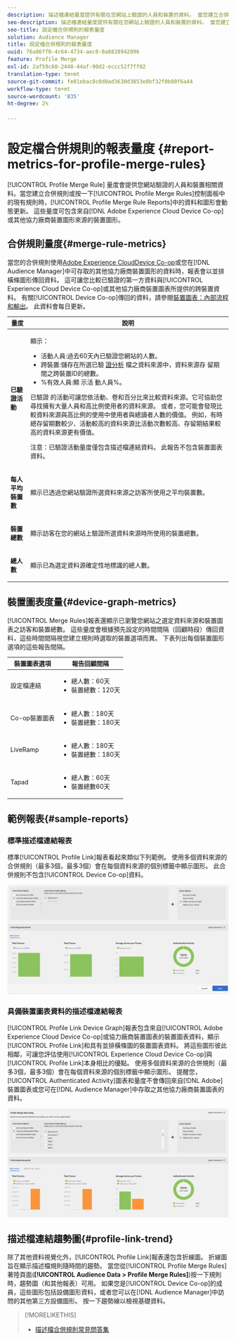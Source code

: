 ```yaml
---
description: 描述檔連結量度提供有關在您網站上驗證的人員和裝置的資料。 當您建立合併規則或從「描述檔合併規則」控制面板按一下現有規則時，「描述檔連結」中的資料和圖形會動態更新。 這些量度可包含來自Adobe Experience CloudDevice Co-op或其他第三方裝置圖形來源的裝置圖形。
seo-description: 描述檔連結量度提供有關在您網站上驗證的人員和裝置的資料。 當您建立合併規則或從「描述檔合併規則」控制面板按一下現有規則時，「描述檔連結」中的資料和圖形會動態更新。 這些量度可包含來自Adobe Experience CloudDevice Co-op或其他第三方裝置圖形來源的裝置圖形。
seo-title: 設定檔合併規則的報表量度
solution: Audience Manager
title: 設定檔合併規則的報表量度
uuid: 76a86ff0-4c64-4734-aec0-0a8828942096
feature: Profile Merge
exl-id: 2af59c60-2448-44af-90d2-eccc52f7ff02
translation-type: tm+mt
source-git-commit: fe01ebac8c0d0ad3630d3853e0bf32f0b00f6a44
workflow-type: tm+mt
source-wordcount: '835'
ht-degree: 2%

---
```


# 設定檔合併規則的報表量度 {#report-metrics-for-profile-merge-rules}

[!UICONTROL Profile Merge Rule] 量度會提供您網站驗證的人員和裝置相關資料。當您建立合併規則或按一下[!UICONTROL Profile Merge Rules]控制面板中的現有規則時，[!UICONTROL Profile Merge Rule Reports]中的資料和圖形會動態更新。 這些量度可包含來自[!DNL Adobe Experience Cloud Device Co-op]或其他協力廠商裝置圖形來源的裝置圖形。

## 合併規則量度{#merge-rule-metrics}

當您的合併規則使用[Adobe Experience CloudDevice Co-op](https://docs.adobe.com/content/help/en/device-co-op/using/about/overview.html)或您在[!DNL Audience Manager]中可存取的其他協力廠商裝置圖形的資料時，報表會以並排橫條圖形傳回資料。 這可讓您比較已驗證的第一方資料與[!UICONTROL Experience Cloud Device Co-op]或其他協力廠商裝置圖表所提供的跨裝置資料。 有關[!UICONTROL Device Co-op]傳回的資料，請參閱[裝置圖表：內部流程和輸出](https://docs.adobe.com/content/help/en/device-co-op/using/device-graph/device-graph-overview.html)。 此資料會每日更新。

<table id="table_A7FB2F9804F84AC8A6DD05C0E6EE7555"> 
 <thead> 
  <tr> 
   <th colname="col1" class="entry"> 量度 </th> 
   <th colname="col2" class="entry"> 說明 </th> 
  </tr> 
 </thead>
 <tbody> 
  <tr> 
   <td colname="col1"> <p> <b><span class="wintitle"> 已驗證活動</span></b> </p> </td> 
   <td colname="col2"> <p>顯示： </p> 
    <ul id="ul_7F7373919A4A49028EF4BF7B28D9F8E9"> 
     <li id="li_FE2F93C496D64ED8928B3E522C9585EA"> <span class="wintitle"> 活動人員</span>:過去60天內已驗證您網站的人數。 </li> 
     <li id="li_60CFD26EE68B442683C0ED5FED1A79C8"> <span class="wintitle"> 跨裝置</span>:儲存在所選已驗 <a href="merge-rules-start.md#create-data-source"> 證分析</a> 檔之資料來源中，資料來源存 <a href="https://docs.adobe.com/content/help/en/audience-manager/user-guide/features/data-sources/manage-datasources.html"> </a>  <a href="merge-rule-definitions.md"> </a> 留期間之跨裝置ID的總數。 </li> 
     <li id="li_F2F07B6A326C4A18B79A0CF2C47D9677"> <span class="wintitle"> %有效人員</span>:顯 <span class="wintitle"> 示活</span> 動人員%。 </li> 
    </ul> <p> <span class="wintitle"> 已驗證</span> 的活動可讓您依活動、卷和百分比來比較資料來源。它可協助您尋找擁有大量人員和高比例使用者的資料來源。 或者，您可能會發現比較資料來源與高比例的使用中使用者與總讀者人數的價值。 例如，有時總存留期數較少、活動較高的資料來源比活動次數較高、存留期結果較高的資料來源更有價值。 </p> <p> <p>注意：<span class="wintitle">已驗證活動</span>量度僅包含<span class="wintitle">描述檔連結</span>資料。 此報告不包含<span class="wintitle">裝置圖表</span>資料。 </p> </p> </td> 
  </tr> 
  <tr> 
   <td colname="col1"> <p> <b><span class="wintitle"> 每人平均裝置數</span></b> </p> </td> 
   <td colname="col2"> <p> 顯示已透過您網站驗證所選資料來源之訪客所使用之平均裝置數。 </p> </td> 
  </tr> 
  <tr> 
   <td colname="col1"> <p> <b><span class="wintitle"> 裝置總數</span></b> </p> </td> 
   <td colname="col2"> <p>顯示訪客在您的網站上驗證所選資料來源時所使用的裝置總數。 </p> </td> 
  </tr> 
  <tr> 
   <td colname="col1"> <p> <b><span class="wintitle"> 總人數</span></b> </p> </td> 
   <td colname="col2"> <p>顯示已為選定資料源確定性地標識的總人數。 </p> </td> 
  </tr> 
 </tbody> 
</table>

## 裝置圖表度量{#device-graph-metrics}

[!UICONTROL Merge Rules]報表還顯示已瀏覽您網站之選定資料來源和裝置圖表之訪客和裝置總數。 這些量度會根據預先設定的時間間隔（回顧時段）傳回資料，這些時間間隔視您建立規則時選取的裝置選項而異。 下表列出每個裝置圖形選項的這些報告間隔。

<table id="table_038983EBC71F4A55BBCA99212AC5DEE6"> 
 <thead> 
  <tr> 
   <th colname="col1" class="entry"> 裝置圖表選項 </th> 
   <th colname="col2" class="entry"> 報告回顧間隔 </th> 
  </tr>
 </thead>
 <tbody> 
  <tr> 
   <td colname="col1"> <p><span class="wintitle"> 設定檔連結</span> </p> </td> 
   <td colname="col2"> <p> 
     <ul id="ul_B2FF2341573840549FFB96579F537082"> 
      <li id="li_B37323C2F2434F41B407500AC5C15447">總人數：60天 </li> 
      <li id="li_08D911224A60418BBB3CFB4E70CE73D4">裝置總數：120天 </li> 
     </ul> </p> </td> 
  </tr> 
  <tr> 
   <td colname="col1"> <p><span class="wintitle"> Co-op裝置圖表</span> </p> </td> 
   <td colname="col2"> <p> 
     <ul id="ul_64AD1DD89DF64703B70B973A463BA020"> 
      <li id="li_D7D3A3871F434CBFA71BE8929EB41648">總人數：180天 </li> 
      <li id="li_125D387986B2463EB310203CE5857EDA">裝置總數：180天 </li> 
     </ul> </p> </td> 
  </tr> 
  <tr> 
   <td colname="col1"> <p><span class="wintitle"> LiveRamp</span> </p> </td> 
   <td colname="col2"> <p> 
     <ul id="ul_2772F3AD7E1440789B635794ECDE8DFB"> 
      <li id="li_1432363829D64615B1D349A3722D6268">總人數：180天 </li> 
      <li id="li_D5C0E3CE92524B54BBD36C73A326292B">裝置總數：180天 </li> 
     </ul> </p> </td> 
  </tr> 
  <tr> 
   <td colname="col1"> <p><span class="wintitle"> Tapad</span> </p> </td> 
   <td colname="col2"> <p> 
     <ul id="ul_274529DB58E6442E95C6AD89BECB1362"> 
      <li id="li_67102211A72A4E47AACFE5E369793C17">總人數：60天 </li> 
      <li id="li_3E8F3DA6A7B5487895A626674DA363A5">裝置總數60天 </li> 
     </ul> </p> </td> 
  </tr> 
 </tbody> 
</table>

## 範例報表{#sample-reports}

### 標準描述檔連結報表

標準[!UICONTROL Profile Link]報表看起來類似下列範例。 使用多個資料來源的合併規則（最多3個，最多3個）會在每個資料來源的個別標籤中顯示圖形。 此合併規則不包含[!UICONTROL Device Co-op]資料。

![](assets/profile-link-metrics.png)

### 具備裝置圖表資料的描述檔連結報表

[!UICONTROL Profile Link Device Graph]報表包含來自[!UICONTROL Adobe Experience Cloud Device Co-op]或協力廠商裝置圖表的裝置圖表資料，顯示[!UICONTROL Profile Link]和具有並排橫條圖的裝置圖表資料。 將這些圖形彼此相鄰，可讓您評估使用[!UICONTROL Experience Cloud Device Co-op]與[!UICONTROL Profile Link]本身相比的優點。 使用多個資料來源的合併規則（最多3個，最多3個）會在每個資料來源的個別標籤中顯示圖形。 提醒您，[!UICONTROL Authenticated Activity]圖表和量度不會傳回來自[!DNL Adobe]裝置圖表或您可在[!DNL Audience Manager]中存取之其他協力廠商裝置圖表的資料。

![](assets/profile-link-graph.png)

## 描述檔連結趨勢圖{#profile-link-trend}

除了其他資料視覺化外，[!UICONTROL Profile Link]報表還包含折線圖。 折線圖旨在顯示描述檔規則隨時間的趨勢。 當您從[!UICONTROL Profile Merge Rules]著陸頁面(**[!UICONTROL Audience Data > Profile Merge Rules]**)按一下規則時，趨勢圖（和其他報表）可用。 如果您是[!UICONTROL Device Co-op]的成員，這些圖形包括設備圖形資料，或者您可以在[!DNL Audience Manager]中訪問的其他第三方設備圖形。 按一下趨勢線以檢視基礎資料。

>[!MORELIKETHIS]
>
>* [描述檔合併規則常見問答集](../../faq/faq-profile-merge.md)


